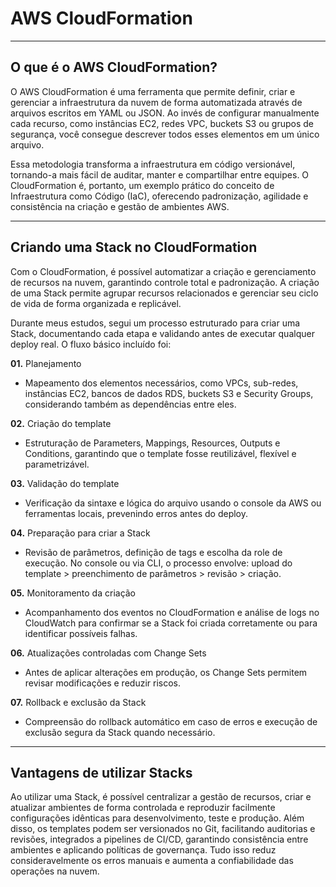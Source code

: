# AWS CloudFormation

---

## O que é o AWS CloudFormation?

O AWS CloudFormation é uma ferramenta que permite definir, criar e gerenciar a infraestrutura da nuvem de forma automatizada através de arquivos escritos em YAML ou JSON. Ao invés de configurar manualmente cada recurso, como instâncias EC2, redes VPC, buckets S3 ou grupos de segurança, você consegue descrever todos esses elementos em um único arquivo.

Essa metodologia transforma a infraestrutura em código versionável, tornando-a mais fácil de auditar, manter e compartilhar entre equipes. O CloudFormation é, portanto, um exemplo prático do conceito de Infraestrutura como Código (IaC), oferecendo padronização, agilidade e consistência na criação e gestão de ambientes AWS.

---

## Criando uma Stack no CloudFormation

Com o CloudFormation, é possível automatizar a criação e gerenciamento de recursos na nuvem, garantindo controle total e padronização. A criação de uma Stack permite agrupar recursos relacionados e gerenciar seu ciclo de vida de forma organizada e replicável.

Durante meus estudos, segui um processo estruturado para criar uma Stack, documentando cada etapa e validando antes de executar qualquer deploy real. O fluxo básico incluído foi:

**01.** Planejamento
- Mapeamento dos elementos necessários, como VPCs, sub-redes, instâncias EC2, bancos de dados RDS, buckets S3 e Security Groups, considerando também as dependências entre eles.

**02.** Criação do template
- Estruturação de Parameters, Mappings, Resources, Outputs e Conditions, garantindo que o template fosse reutilizável, flexível e parametrizável.

**03.** Validação do template
- Verificação da sintaxe e lógica do arquivo usando o console da AWS ou ferramentas locais, prevenindo erros antes do deploy.

**04.** Preparação para criar a Stack
- Revisão de parâmetros, definição de tags e escolha da role de execução. No console ou via CLI, o processo envolve: upload do template > preenchimento de parâmetros > revisão > criação.

**05.** Monitoramento da criação
- Acompanhamento dos eventos no CloudFormation e análise de logs no CloudWatch para confirmar se a Stack foi criada corretamente ou para identificar possíveis falhas.

**06.** Atualizações controladas com Change Sets
- Antes de aplicar alterações em produção, os Change Sets permitem revisar modificações e reduzir riscos.

**07.** Rollback e exclusão da Stack
- Compreensão do rollback automático em caso de erros e execução de exclusão segura da Stack quando necessário.

---

## Vantagens de utilizar Stacks

Ao utilizar uma Stack, é possível centralizar a gestão de recursos, criar e atualizar ambientes de forma controlada e reproduzir facilmente configurações idênticas para desenvolvimento, teste e produção. Além disso, os templates podem ser versionados no Git, facilitando auditorias e revisões, integrados a pipelines de CI/CD, garantindo consistência entre ambientes e aplicando políticas de governança. Tudo isso reduz consideravelmente os erros manuais e aumenta a confiabilidade das operações na nuvem.
